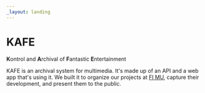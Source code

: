 ```yaml
---
_layout: landing
---
```


# KAFE

**K**ontrol and **A**rchival of **F**antastic **E**ntertainment

KAFE is an archival system for multimedia.
It's made up of an API and a web app that's using it.
We built it to organize our projects at [FI MU](https://www.fi.muni.cz/), capture their development, and present them
to the public.

